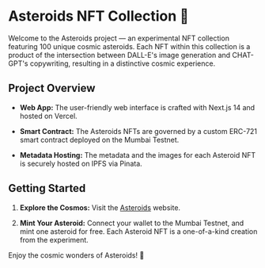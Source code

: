 # Asteroids NFT Collection 🌠

Welcome to the Asteroids project — an experimental NFT collection featuring 100 unique cosmic asteroids. Each NFT within this collection is a product of the intersection between DALL-E's image generation and CHAT-GPT's copywriting, resulting in a distinctive cosmic experience.

## Project Overview

- **Web App:** The user-friendly web interface is crafted with Next.js 14 and hosted on Vercel.

- **Smart Contract:** The Asteroids NFTs are governed by a custom ERC-721 smart contract deployed on the Mumbai Testnet.

- **Metadata Hosting:** The metadata and the images for each Asteroid NFT is securely hosted on IPFS via Pinata.

## Getting Started

1. **Explore the Cosmos:** Visit the [Asteroids](https://asteroids-nft.vercel.app/) website.

2. **Mint Your Asteroid:** Connect your wallet to the Mumbai Testnet, and mint one asteroid for free. Each Asteroid NFT is a one-of-a-kind creation from the experiment.

Enjoy the cosmic wonders of Asteroids! 🚀

